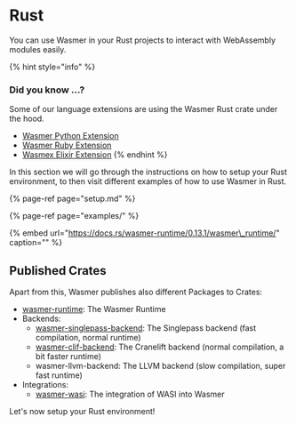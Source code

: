 # Rust

You can use Wasmer in your Rust projects to interact with WebAssembly modules easily.

{% hint style="info" %}
### Did you know ...?

Some of our language extensions are using the Wasmer Rust crate under the hood.

* [Wasmer Python Extension](https://github.com/wasmerio/python-ext-wasm)
* [Wasmer Ruby Extension](https://github.com/wasmerio/ruby-ext-wasm)
* [Wasmex Elixir Extension](https://github.com/tessi/wasmex)
{% endhint %}

In this section we will go through the instructions on how to setup your Rust environment, to then visit different examples of how to use Wasmer in Rust.

{% page-ref page="setup.md" %}

{% page-ref page="examples/" %}

{% embed url="https://docs.rs/wasmer-runtime/0.13.1/wasmer\_runtime/" caption="" %}

## Published Crates

Apart from this, Wasmer publishes also different Packages to Crates:

* [wasmer-runtime](https://crates.io/crates/wasmer-runtime/): The Wasmer Runtime 
* Backends:
  * [wasmer-singlepass-backend](https://crates.io/crates/wasmer-singlepass-backend): The Singlepass backend \(fast compilation, normal runtime\)
  * [wasmer-clif-backend](https://crates.io/crates/wasmer-clif-backend): The Cranelift backend \(normal compilation, a bit faster runtime\)
  * wasmer-llvm-backend: The LLVM backend \(slow compilation, super fast runtime\)
* Integrations:
  * [wasmer-wasi](https://crates.io/crates/wasmer-wasi): The integration of WASI into Wasmer

Let's now setup your Rust environment!

